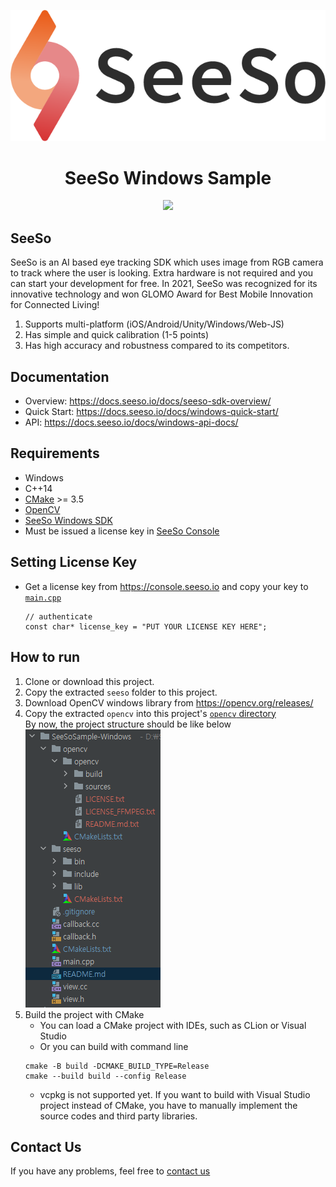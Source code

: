 <p align="center">
    <img src="/image/seeso_logo.png">
</p>
<div align="center">
    <h1>SeeSo Windows Sample</h1>
    <a href="https://github.com/visualcamp/seeso-sample-android/releases" alt="release">
        <img src="https://img.shields.io/badge/version-2.4.0-blue" />
    </a>
</div>

## SeeSo
SeeSo is an AI based eye tracking SDK which uses image from RGB camera to track where the user is looking.
Extra hardware is not required and you can start your development for free.
In 2021, SeeSo was recognized for its innovative technology and won GLOMO Award for Best Mobile Innovation for Connected Living!
1. Supports multi-platform (iOS/Android/Unity/Windows/Web-JS)
2. Has simple and quick calibration (1-5 points)
3. Has high accuracy and robustness compared to its competitors.

## Documentation
* Overview: https://docs.seeso.io/docs/seeso-sdk-overview/
* Quick Start: https://docs.seeso.io/docs/windows-quick-start/
* API: https://docs.seeso.io/docs/windows-api-docs/

## Requirements
* Windows
* C++14
* [CMake](https://cmake.org/download/) >= 3.5
* [OpenCV](https://opencv.org/releases/)
* [SeeSo Windows SDK](https://console.seeso.io/)
* Must be issued a license key in [SeeSo Console](https://console.seeso.io/)

## Setting License Key
* Get a license key from https://console.seeso.io and copy your key to [`main.cpp`](main.cpp#L49)
   ```
   // authenticate
   const char* license_key = "PUT YOUR LICENSE KEY HERE";
   ```

## How to run
1. Clone or download this project.
2. Copy the extracted `seeso` folder to this project.
3. Download OpenCV windows library from https://opencv.org/releases/
4. Copy the extracted `opencv` into this project's [`opencv` directory](opencv/)  
    By now, the project structure should be like below  
    ![](image/win/1.PNG)
5. Build the project with CMake
    * You can load a CMake project with IDEs, such as CLion or Visual Studio
    * Or you can build with command line  
    ```
    cmake -B build -DCMAKE_BUILD_TYPE=Release
    cmake --build build --config Release
    ```
    * vcpkg is not supported yet. If you want to build with Visual Studio project instead of CMake,
      you have to manually implement the source codes and third party libraries.
      
## Contact Us
If you have any problems, feel free to [contact us](https://seeso.io/Contact-Us) 
